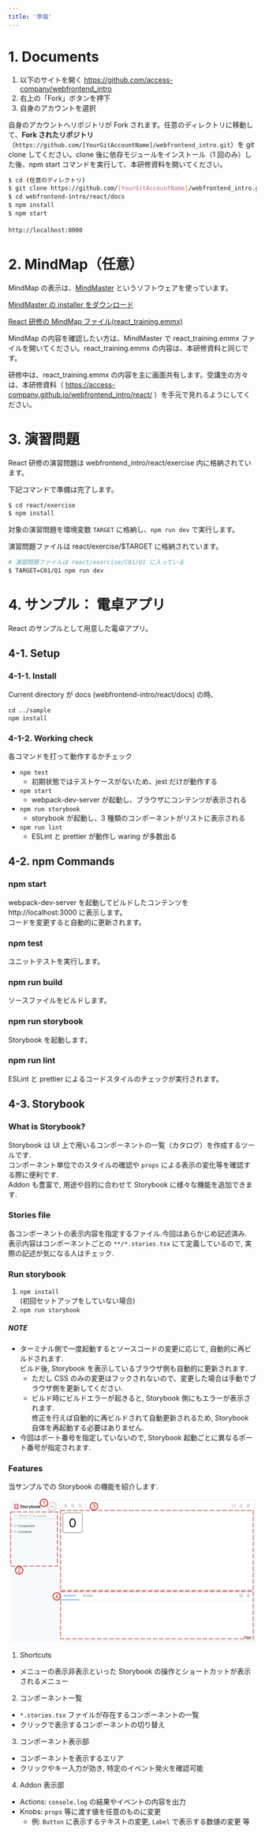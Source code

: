 ```yaml
---
title: '準備'
---
```


# 1. Documents

1. 以下のサイトを開く
   https://github.com/access-company/webfrontend_intro
2. 右上の「Fork」ボタンを押下
3. 自身のアカウントを選択

自身のアカウントへリポジトリが Fork されます。任意のディレクトリに移動して、**Fork されたリポジトリ** （`https://github.com/[YourGitAccountName]/webfrontend_intro.git`）を git clone してください。clone 後に依存モジュールをインストール（1 回のみ）した後、npm start コマンドを実行して、本研修資料を開いてください。

```bash
$ cd (任意のディレクトリ)
$ git clone https://github.com/[YourGitAccountName]/webfrontend_intro.git   // Your account repository
$ cd webfrontend-intro/react/docs
$ npm install
$ npm start

http://localhost:8000
```

# 2. MindMap（任意）

MindMap の表示は、[MindMaster](https://www.edrawsoft.com/jp/mindmaster/) というソフトウェアを使っています。

[MindMaster の installer をダウンロード](https://drive.google.com/open?id=1txrzEQD-_DutWx6bciAL1vM8hMUAkRlV)

[React 研修の MindMap ファイル(react_training.emmx)](https://drive.google.com/open?id=1XNs1w0YVVRLVVV03vuULRP-_WNv6nM4-)

MindMap の内容を確認したい方は、MindMaster で react_training.emmx ファイルを開いてください。react_training.emmx の内容は、本研修資料と同じです。

研修中は、react_training.emmx の内容を主に画面共有します。受講生の方々は、本研修資料（ https://access-company.github.io/webfrontend_intro/react/ ）を手元で見れるようにしてください。

# 3. 演習問題

React 研修の演習問題は webfrontend_intro/react/exercise 内に格納されています。

下記コマンドで準備は完了します。

```bash
$ cd react/exercise
$ npm install
```

対象の演習問題を環境変数 `TARGET` に格納し、`npm run dev` で実行します。

演習問題ファイルは react/exercise/$TARGET に格納されています。

```bash
# 演習問題ファイルは react/exercise/C01/Q1 に入っている
$ TARGET=C01/Q1 npm run dev
```

# 4. サンプル： 電卓アプリ

React のサンプルとして用意した電卓アプリ。

## 4-1. Setup

### 4-1-1. Install

Current directory が docs (webfrontend-intro/react/docs) の時、

```
cd ../sample
npm install
```

### 4-1-2. Working check

各コマンドを打って動作するかチェック

- `npm test`
  - 初期状態ではテストケースがないため、jest だけが動作する
- `npm start`
  - webpack-dev-server が起動し、ブラウザにコンテンツが表示される
- `npm run storybook`
  - storybook が起動し、3 種類のコンポーネントがリストに表示される
- `npm run lint`
  - ESLint と prettier が動作し waring が多数出る

## 4-2. npm Commands

### npm start

webpack-dev-server を起動してビルドしたコンテンツを http://localhost:3000 に表示します。  
コードを変更すると自動的に更新されます。

### npm test

ユニットテストを実行します。

### npm run build

ソースファイルをビルドします。

### npm run storybook

Storybook を起動します。

### npm run lint

ESLint と prettier によるコードスタイルのチェックが実行されます。

## 4-3. Storybook

### What is Storybook?

Storybook は UI 上で用いるコンポーネントの一覧（カタログ）を作成するツールです.  
コンポーネント単位でのスタイルの確認や `props` による表示の変化等を確認する際に便利です.  
Addon も豊富で, 用途や目的に合わせて Storybook に様々な機能を追加できます.

### Stories file

各コンポーネントの表示内容を指定するファイル.今回はあらかじめ記述済み.  
表示内容はコンポーネントごとの `**/*.stories.tsx` にて定義しているので, 実際の記述が気になる人はチェック.

### Run storybook

1. `npm install`  
   (初回セットアップをしていない場合)
2. `npm run storybook`

##### NOTE

- ターミナル側で一度起動するとソースコードの変更に応じて, 自動的に再ビルドされます.  
  ビルド後, Storybook を表示しているブラウザ側も自動的に更新されます.
  - ただし CSS のみの変更はフックされないので、変更した場合は手動でブラウザ側を更新してください.
  - ビルド時にビルドエラーが起きると, Storybook 側にもエラーが表示されます.  
    修正を行えば自動的に再ビルドされて自動更新されるため, Storybook 自体を再起動する必要はありません.
- 今回はポート番号を指定していないので, Storybook 起動ごとに異なるポート番号が指定されます.

### Features

当サンプルでの Storybook の機能を紹介します.

![./sb.png](./sb.png)

1. Shortcuts

- メニューの表示非表示といった Storybook の操作とショートカットが表示されるメニュー

2. コンポーネント一覧

- `*.stories.tsx` ファイルが存在するコンポーネントの一覧
- クリックで表示するコンポーネントの切り替え

3. コンポーネント表示部

- コンポーネントを表示するエリア
- クリックやキー入力が効き, 特定のイベント発火を確認可能

4. Addon 表示部

- Actions: `console.log` の結果やイベントの内容を出力
- Knobs: `props` 等に渡す値を任意のものに変更
  - 例: `Button` に表示するテキストの変更, `Label` で表示する数値の変更 等
